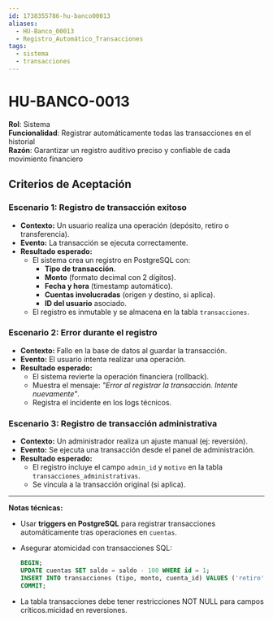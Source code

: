 ```yaml
---
id: 1738355786-hu-banco00013
aliases:
  - HU-Banco_00013
  - Registro_Automático_Transacciones
tags:
  - sistema
  - transacciones
---
```


# HU-BANCO-0013  

**Rol**: Sistema  
**Funcionalidad**: Registrar automáticamente todas las transacciones en el historial  
**Razón**: Garantizar un registro auditivo preciso y confiable de cada movimiento financiero  

## **Criterios de Aceptación**  

### **Escenario 1: Registro de transacción exitoso**  

- **Contexto:** Un usuario realiza una operación (depósito, retiro o transferencia).  
- **Evento:** La transacción se ejecuta correctamente.  
- **Resultado esperado:**  
  - El sistema crea un registro en PostgreSQL con:  
    - **Tipo de transacción**.  
    - **Monto** (formato decimal con 2 dígitos).  
    - **Fecha y hora** (timestamp automático).  
    - **Cuentas involucradas** (origen y destino, si aplica).  
    - **ID del usuario** asociado.  
  - El registro es inmutable y se almacena en la tabla `transacciones`.  

### **Escenario 2: Error durante el registro**  

- **Contexto:** Fallo en la base de datos al guardar la transacción.  
- **Evento:** El usuario intenta realizar una operación.  
- **Resultado esperado:**  
  - El sistema revierte la operación financiera (rollback).  
  - Muestra el mensaje: *"Error al registrar la transacción. Intente nuevamente"*.  
  - Registra el incidente en los logs técnicos.  

### **Escenario 3: Registro de transacción administrativa**  

- **Contexto:** Un administrador realiza un ajuste manual (ej: reversión).  
- **Evento:** Se ejecuta una transacción desde el panel de administración.  
- **Resultado esperado:**  
  - El registro incluye el campo `admin_id` y `motivo` en la tabla `transacciones_administrativas`.  
  - Se vincula a la transacción original (si aplica).  

---

**Notas técnicas:**  

- Usar **triggers en PostgreSQL** para registrar transacciones automáticamente tras operaciones en `cuentas`.  
- Asegurar atomicidad con transacciones SQL:  

  ```sql
  BEGIN;
  UPDATE cuentas SET saldo = saldo - 100 WHERE id = 1;
  INSERT INTO transacciones (tipo, monto, cuenta_id) VALUES ('retiro', 100.00, 1);
  COMMIT;
  ```

- La tabla transacciones debe tener restricciones NOT NULL para campos críticos.micidad en reversiones.  
